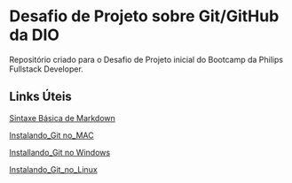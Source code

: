 #  Desafio de Projeto sobre Git/GitHub da  DIO
Repositório  criado  para o Desafio de Projeto inicial do Bootcamp da  Philips Fullstack Developer.

## Links  Úteis
[Sintaxe Básica de Markdown](https://www.markdownguide.org/basic-syntax/)

[Instalando_Git no_MAC](https://git-scm.com/download/mac)

[Installando_Git no Windows](https://git-scm.com/download/win)

[Instalando_Git_no_Linux](https://git-scm.com/download/linux)

